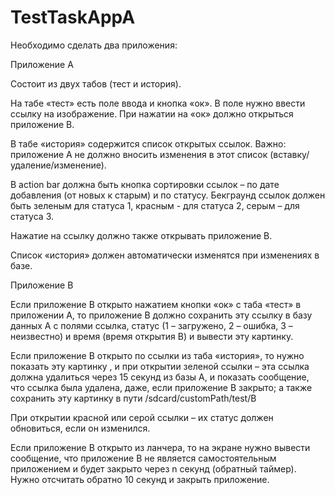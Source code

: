 # TestTaskAppA
Необходимо сделать два приложения:

Приложение А

Состоит из двух табов (тест и история).

На табе «тест» есть поле ввода и кнопка «ок». В поле нужно ввести ссылку на изображение. При нажатии на «ок» должно открыться приложение В.

В табе «история» содержится список открытых ссылок. Важно: приложение А не должно вносить изменения в этот список (вставку/удаление/изменение).

В action bar должна быть кнопка сортировки ссылок – по дате добавления (от новых к старым) и по статусу. Бекграунд ссылок должен быть зеленым для статуса 1, красным - для статуса 2, серым – для статуса 3.

Нажатие на ссылку должно также открывать приложение В.

Список «история» должен автоматически изменятся при изменениях в базе.


Приложение В

Если приложение В открыто нажатием кнопки «ок» с таба «тест» в приложении А, то приложение В должно сохранить эту ссылку в базу данных А с полями ссылка, статус (1 – загружено, 2 – ошибка, 3 – неизвестно) и время (время открытия В) и вывести эту картинку.

Если приложение В открыто по ссылки из таба «история», то нужно показать эту картинку , и при открытии зеленой ссылки – эта ссылка должна удалиться через 15 секунд из базы А, и показать сообщение, что ссылка была удалена, даже, если приложение В закрыто; а также сохранить эту картинку в пути /sdcard/customPath/test/B

При открытии красной или серой ссылки – их статус должен обновиться, если он изменился.

Если приложение В открыто из ланчера, то на экране нужно вывести сообщение, что приложение В не является самостоятельным приложением и будет закрыто через n секунд (обратный таймер). Нужно отсчитать обратно 10 секунд и закрыть приложение.
